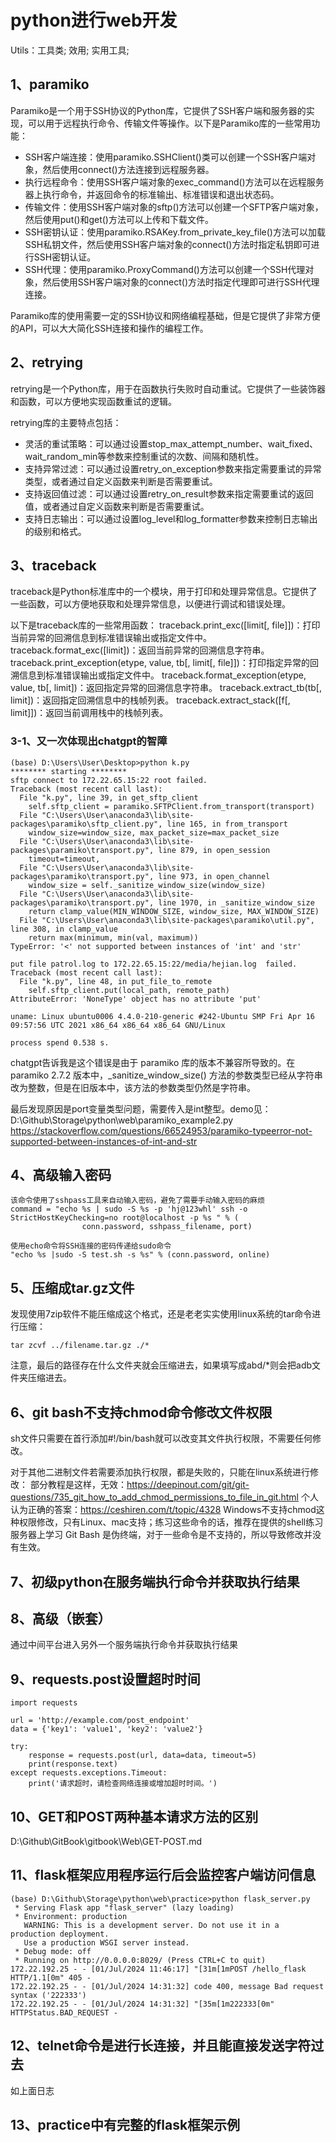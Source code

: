# python进行web开发
Utils：工具类; 效用; 实用工具;

## 1、paramiko
Paramiko是一个用于SSH协议的Python库，它提供了SSH客户端和服务器的实现，可以用于远程执行命令、传输文件等操作。以下是Paramiko库的一些常用功能：

- SSH客户端连接：使用paramiko.SSHClient()类可以创建一个SSH客户端对象，然后使用connect()方法连接到远程服务器。
- 执行远程命令：使用SSH客户端对象的exec_command()方法可以在远程服务器上执行命令，并返回命令的标准输出、标准错误和退出状态码。
- 传输文件：使用SSH客户端对象的sftp()方法可以创建一个SFTP客户端对象，然后使用put()和get()方法可以上传和下载文件。
- SSH密钥认证：使用paramiko.RSAKey.from_private_key_file()方法可以加载SSH私钥文件，然后使用SSH客户端对象的connect()方法时指定私钥即可进行SSH密钥认证。
- SSH代理：使用paramiko.ProxyCommand()方法可以创建一个SSH代理对象，然后使用SSH客户端对象的connect()方法时指定代理即可进行SSH代理连接。

Paramiko库的使用需要一定的SSH协议和网络编程基础，但是它提供了非常方便的API，可以大大简化SSH连接和操作的编程工作。

## 2、retrying
retrying是一个Python库，用于在函数执行失败时自动重试。它提供了一些装饰器和函数，可以方便地实现函数重试的逻辑。

retrying库的主要特点包括：
- 灵活的重试策略：可以通过设置stop_max_attempt_number、wait_fixed、wait_random_min等参数来控制重试的次数、间隔和随机性。
- 支持异常过滤：可以通过设置retry_on_exception参数来指定需要重试的异常类型，或者通过自定义函数来判断是否需要重试。
- 支持返回值过滤：可以通过设置retry_on_result参数来指定需要重试的返回值，或者通过自定义函数来判断是否需要重试。
- 支持日志输出：可以通过设置log_level和log_formatter参数来控制日志输出的级别和格式。

## 3、traceback
traceback是Python标准库中的一个模块，用于打印和处理异常信息。它提供了一些函数，可以方便地获取和处理异常信息，以便进行调试和错误处理。

以下是traceback库的一些常用函数：
traceback.print_exc([limit[, file]])：打印当前异常的回溯信息到标准错误输出或指定文件中。
traceback.format_exc([limit])：返回当前异常的回溯信息字符串。
traceback.print_exception(etype, value, tb[, limit[, file]])：打印指定异常的回溯信息到标准错误输出或指定文件中。
traceback.format_exception(etype, value, tb[, limit])：返回指定异常的回溯信息字符串。
traceback.extract_tb(tb[, limit])：返回指定回溯信息中的栈帧列表。
traceback.extract_stack([f[, limit]])：返回当前调用栈中的栈帧列表。

### 3-1、又一次体现出chatgpt的智障
```
(base) D:\Users\User\Desktop>python k.py
******** starting ********
sftp connect to 172.22.65.15:22 root failed.
Traceback (most recent call last):
  File "k.py", line 39, in get_sftp_client
    self.sftp_client = paramiko.SFTPClient.from_transport(transport)
  File "C:\Users\User\anaconda3\lib\site-packages\paramiko\sftp_client.py", line 165, in from_transport
    window_size=window_size, max_packet_size=max_packet_size
  File "C:\Users\User\anaconda3\lib\site-packages\paramiko\transport.py", line 879, in open_session
    timeout=timeout,
  File "C:\Users\User\anaconda3\lib\site-packages\paramiko\transport.py", line 973, in open_channel
    window_size = self._sanitize_window_size(window_size)
  File "C:\Users\User\anaconda3\lib\site-packages\paramiko\transport.py", line 1970, in _sanitize_window_size
    return clamp_value(MIN_WINDOW_SIZE, window_size, MAX_WINDOW_SIZE)
  File "C:\Users\User\anaconda3\lib\site-packages\paramiko\util.py", line 308, in clamp_value
    return max(minimum, min(val, maximum))
TypeError: '<' not supported between instances of 'int' and 'str'

put file patrol.log to 172.22.65.15:22/media/hejian.log  failed.
Traceback (most recent call last):
  File "k.py", line 48, in put_file_to_remote
    self.sftp_client.put(local_path, remote_path)
AttributeError: 'NoneType' object has no attribute 'put'

uname: Linux ubuntu0006 4.4.0-210-generic #242-Ubuntu SMP Fri Apr 16 09:57:56 UTC 2021 x86_64 x86_64 x86_64 GNU/Linux

process spend 0.538 s.
```
chatgpt告诉我是这个错误是由于 paramiko 库的版本不兼容所导致的。在 paramiko 2.7.2 版本中，_sanitize_window_size() 方法的参数类型已经从字符串改为整数，但是在旧版本中，该方法的参数类型仍然是字符串。

最后发现原因是port变量类型问题，需要传入是int整型。demo见：D:\Github\Storage\python\web\paramiko_example2.py
https://stackoverflow.com/questions/66524953/paramiko-typeerror-not-supported-between-instances-of-int-and-str

## 4、高级输入密码
```
该命令使用了sshpass工具来自动输入密码，避免了需要手动输入密码的麻烦
command = "echo %s | sudo -S %s -p 'hj@123whl' ssh -o StrictHostKeyChecking=no root@localhost -p %s " % (
                conn.password, sshpass_filename, port)

使用echo命令将SSH连接的密码传递给sudo命令
"echo %s |sudo -S test.sh -s %s" % (conn.password, online)
```

## 5、压缩成tar.gz文件
发现使用7zip软件不能压缩成这个格式，还是老老实实使用linux系统的tar命令进行压缩：
```
tar zcvf ../filename.tar.gz ./*
```
注意，最后的路径存在什么文件夹就会压缩进去，如果填写成abd/*则会把adb文件夹压缩进去。

## 6、git bash不支持chmod命令修改文件权限
sh文件只需要在首行添加#!/bin/bash就可以改变其文件执行权限，不需要任何修改。

对于其他二进制文件若需要添加执行权限，都是失败的，只能在linux系统进行修改：
部分教程是这样，无效：https://deepinout.com/git/git-questions/735_git_how_to_add_chmod_permissions_to_file_in_git.html
个人认为正确的答案：https://ceshiren.com/t/topic/4328
Windows不支持chmod这种权限修改，只有Linux、mac支持；练习这些命令的话，推荐在提供的shell练习服务器上学习
Git Bash 是伪终端，对于一些命令是不支持的，所以导致修改并没有生效。

## 7、初级python在服务端执行命令并获取执行结果


## 8、高级（嵌套）
通过中间平台进入另外一个服务端执行命令并获取执行结果

## 9、requests.post设置超时时间
```
import requests

url = 'http://example.com/post_endpoint'
data = {'key1': 'value1', 'key2': 'value2'}

try:
    response = requests.post(url, data=data, timeout=5)
    print(response.text)
except requests.exceptions.Timeout:
    print('请求超时，请检查网络连接或增加超时时间。')
```

## 10、GET和POST两种基本请求方法的区别
D:\Github\GitBook\gitbook\Web\GET-POST.md

## 11、flask框架应用程序运行后会监控客户端访问信息
```
(base) D:\Github\Storage\python\web\practice>python flask_server.py
 * Serving Flask app "flask_server" (lazy loading)
 * Environment: production
   WARNING: This is a development server. Do not use it in a production deployment.
   Use a production WSGI server instead.
 * Debug mode: off
 * Running on http://0.0.0.0:8029/ (Press CTRL+C to quit)
172.22.192.25 - - [01/Jul/2024 11:46:17] "[31m[1mPOST /hello_flask HTTP/1.1[0m" 405 -
172.22.192.25 - - [01/Jul/2024 14:31:32] code 400, message Bad request syntax ('222333')
172.22.192.25 - - [01/Jul/2024 14:31:32] "[35m[1m222333[0m" HTTPStatus.BAD_REQUEST -
```

## 12、telnet命令是进行长连接，并且能直接发送字符过去
如上面日志

## 13、practice中有完整的flask框架示例


